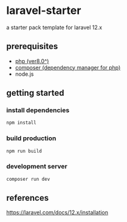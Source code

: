 # laravel-starter 
a starter pack template for laravel 12.x

## prerequisites
- [php (ver8.0^)](https://www.php.net/)
- [composer (dependency manager for php)](https://getcomposer.org/)
- node.js

## getting started
### install dependencies
```bash
npm install
```

### build production
```bash
npm run build
```

### development server
```bash
composer run dev
```

## references
https://laravel.com/docs/12.x/installation
